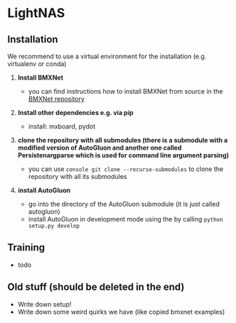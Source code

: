 
# LightNAS

## Installation

We recommend to use a virtual environment for the installation (e.g. virtualenv or conda)

 1. **Install BMXNet**
	 - you can find instructions how to install BMXNet from source in the [BMXNet repository](https://gitlab.hpi.de/joseph.bethge/bmxnet)

2. **Install other dependencies e.g. via pip** 
	 - install:  mxboard, pydot

3. **clone the repository with all submodules (there is a submodule with a modified version of AutoGluon and another one called Persistenargparse which is used for command line argument parsing)**
	- you can use ```console git clone --recurse-submodules``` to clone the repository with all its submodules

4. **install AutoGluon**
	 - go into the directory of the AutoGluon submodule (it is just called autogluon)
	 - install AutoGluon in development mode using the by calling ```python setup.py develop```


## Training
- todo




## Old stuff (should be deleted in the end)
 - Write down setup!
 - Write down some weird quirks we have (like copied bmxnet examples)
